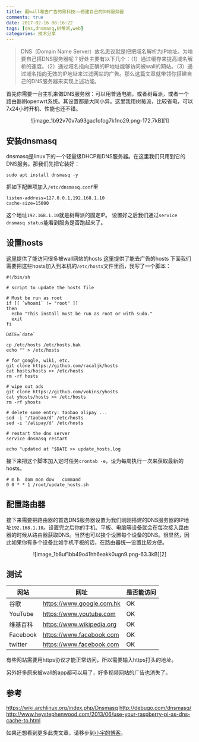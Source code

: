 ```yaml
---
title: 翻wall和去广告的黑科技——搭建自己的DNS服务器
comments: true
date: 2017-02-16 08:16:22
tags: [dns,dnsmasq,树莓派,web]
categories: 技术分享
---
```



> DNS（Domain Name Server）故名思议就是把把域名解析为IP地址。为啥要自己搭DNS服务器呢？好处主要有以下几个：（1）通过缓存来提高域名解析的速度。（2）通过域名指向正确的IP地址能够访问被wall的网站。（3）通过域名指向无效的IP地址来过滤网站的广告。那么这篇文章就带领你搭建自己的DNS服务器来实现上述功能。

首先你需要一台主机来做DNS服务器：可以用普通电脑，或者树莓派，或者一个路由器刷openwrt系统。其设置都是大同小异。这里我用树莓派，比较省电，可以7x24小时开机、性能也还不错。

<center> ![image_1b92v70v7a93gac1ofog7k1no29.png-172.7kB][1] </center>

安装dnsmasq
------------
dnsmasq是linux下的一个轻量级DHCP和DNS服务器。在这里我们只用到它的DNS服务。那我们先把它装好：
```
sudo apt install dnsmasq -y
```
把如下配置项加入`/etc/dnsmasq.conf`里
```
listen-address=127.0.0.1,192.168.1.10
cache-size=15000
```
这个地址`192.168.1.10`就是树莓派的固定IP。
设置好之后我们通过`service dnsmasq status`能看到服务是否跑起来了。

设置hosts
---------
[这里](https://github.com/racaljk/hosts)提供了能访问很多被wall网站的hosts
[这里](https://github.com/vokins/yhosts)提供了能去广告的hosts
下面我们需要把这些hosts加入到本机的`/etc/hosts`文件里面，我写了一个脚本：
```
#!/bin/sh

# script to update the hosts file

# Must be run as root
if [[ `whoami` != "root" ]]
then
  echo "This install must be run as root or with sudo."
  exit
fi

DATE=`date`

cp /etc/hosts /etc/hosts.bak
echo "" > /etc/hosts

# for google, wiki, etc.
git clone https://github.com/racaljk/hosts
cat hosts/hosts >> /etc/hosts
rm -rf hosts

# wipe out ads
git clone https://github.com/vokins/yhosts
cat yhosts/hosts >> /etc/hosts
rm -rf yhosts

# delete some entry: taobao alipay ...
sed -i '/taobao/d' /etc/hosts
sed -i '/alipay/d' /etc/hosts

# restart the dns server
service dnsmasq restart

echo "updated at "$DATE >> update_hosts.log
```

接下来把这个脚本加入定时任务`crontab -e`，设为每周执行一次来获取最新的hosts。
```
# m h  dom mon dow   command
0 0 * * 1 /root/update_hosts.sh
```

配置路由器
-------
接下来需要把路由器的首选DNS服务器设置为我们刚刚搭建的DNS服务器的IP地址`192.168.1.10`。设置完之后你的手机、平板、电脑等设备就会在每次接入路由器的时候从路由器获取DNS。当然也可以挨个设置每个设备的DNS。很显然，因此如果你有多个设备比如手机平板的话，在路由器统一设置比较方便。

<center> ![image_1b8uf1bb49o41hh6eakk0ugn9.png-63.3kB][2] </center>



测试
---------



|        网站      |        网址               |     是否能访问    |
|------------------|---------------------------|------------------|
|谷歌              | https://www.google.com.hk | OK               |
|YouTube           |https://www.youtube.com    | OK               |
|维基百科           |https://www.wikipedia.org |  OK               |
|Facebook          |https://www.facebook.com   | OK                |
|twitter          |https://www.facebook.com    | OK                |
有些网站需要用https协议才能正常访问，所以需要输入https打头的地址。

另外好多原来被wall的app都可以用了，好多视频网站的广告也消失了。


参考
--------
https://wiki.archlinux.org/index.php/Dnsmasq
http://debugo.com/dnsmasq/
http://www.heystephenwood.com/2013/06/use-your-raspberry-pi-as-dns-cache-to.html


[1]: http://static.zybuluo.com/shenyuflying/dn5f81hxruayw9fcy79ox4u6/image_1b92v70v7a93gac1ofog7k1no29.png
[2]: http://static.zybuluo.com/shenyuflying/o40fxl4rt87oui5ikbqonsl6/image_1b8uf1bb49o41hh6eakk0ugn9.png

如果还想看到更多此类文章，请移步到[小宇的博客](http://shenyu.wiki)。
